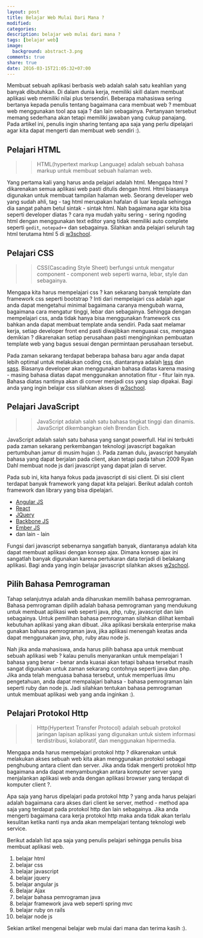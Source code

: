 ```yaml
---
layout: post
title: Belajar Web Mulai Dari Mana ?
modified:
categories: 
description: belajar web mulai dari mana ?
tags: [belajar web]
image:
  background: abstract-3.png
comments: true
share: true
date: 2016-03-15T21:05:32+07:00
---
```


Membuat sebuah aplikasi berbasis web adalah salah satu keahlian yang banyak dibutuhkan. Di dalam dunia kerja, memiliki skill dalam membuat aplikasi web memiliki nilai plus tersendiri. Beberapa mahasiswa sering bertanya kepada penulis tentang bagaimana cara membuat web ? membuat web menggunakan tool apa saja ? dan lain sebagainya. Pertanyaan tersebut memang sederhana akan tetapi memiliki jawaban yang cukup panajang. Pada artikel ini, penulis ingin sharing tentang apa saja yang perlu dipelajari agar kita dapat mengerti dan membuat web sendiri :).

## Pelajari HTML

>>HTML(hypertext markup Language) adalah sebuah bahasa markup untuk membuat sebuah halaman web.

Yang pertama kali yang harus anda pelajari adalah html. Mengapa html ? dikarenakan semua aplikasi web pasti ditulis dengan html. Html biasanya digunakan untuk membuat tampilan halaman web. Seorang developer web yang sudah ahli, tag - tag html merupakan hafalan di luar kepala sehingga dia sangat paham betul sintak - sintak html. Nah bagaimana agar kita bisa seperti developer diatas ? cara nya mudah yaitu sering - sering ngoding html dengan menggunakan text editor yang tidak memiliki auto complete seperti `gedit`, `notepad++` dan sebagainya. Silahkan anda pelajari seluruh tag html terutama html 5 di [w3school](http://www.w3schools.com/html/default.asp).

## Pelajari CSS

>>CSS(Cascading Style Sheet) berfungsi untuk mengatur component - component web seperti warna, lebar, style dan sebagainya.

Mengapa kita harus mempelajari css ? kan sekarang banyak template dan framework css seperti bootstrap ? Inti dari mempelajari css adalah agar anda dapat mengetahui minimal bagaimana caranya mengubah warna, bagaimana cara mengatur tinggi, lebar dan sebagainya. Sehingga dengan mempelajari css, anda tidak hanya bisa menggunakan framework css bahkan anda dapat membuat template anda sendiri. Pada saat melamar kerja, setiap developer front end pasti diwajibkan menguasai css, mengapa demikian ? dikarenakan setiap perusahaan pasti menginginkan pembuatan template web yang bagus sesuai dengan permintaan perusahaan tersebut.

Pada zaman sekarang terdapat beberapa bahasa baru agar anda dapat lebih optimal untuk melakukan coding css, diantaranya adalah [less](http://lesscss.org/) dan [sass](http://sass-lang.com/). Biasanya developer akan menggunakan bahasa diatas karena masing - masing bahasa diatas dapat menggunakan annotation fitur - fitur lain nya. Bahasa diatas nantinya akan di conver menjadi css yang siap dipakai. Bagi anda yang ingin belajar css silahkan akses di [w3school](http://www.w3schools.com/css/).

## Pelajari JavaScript

>>JavaScript adalah salah satu bahasa tingkat tinggi dan dinamis. JavaScript dikembangkan oleh Brendan Eich.

JavaScript adalah salah satu bahasa yang sangat powerfull. Hal ini terbukti pada zaman sekarang perkembangan teknologi javascript bagaikan pertumbuhan jamur di musim hujan :). Pada zaman dulu, javascript hanyalah bahasa yang dapat berjalan pada client, akan tetapi pada tahun 2009 Ryan Dahl membuat node js dari javascript yang dapat jalan di server.

Pada sub ini, kita hanya fokus pada javascript di sisi client. Di sisi client terdapat banyak framework yang dapat kita pelajari. Berikut adalah contoh framework dan library yang bisa dipelajari.

* [Angular JS](https://angularjs.org/)
* [React](https://facebook.github.io/react/)
* [JQuery](https://jquery.com/)
* [Backbone JS](http://backbonejs.org/)
* [Ember JS](http://emberjs.com/)
* dan lain - lain

Fungsi dari javascript sebenarnya sangatlah banyak, diantaranya adalah kita dapat membuat aplikasi dengan konsep ajax. Dimana konsep ajax ini sangatlah banyak digunakan karena pertukaran data terjadi di belakang aplikasi. Bagi anda yang ingin belajar javascript silahkan akses [w2school](http://www.w3schools.com/js/).

## Pilih Bahasa Pemrograman

Tahap selanjutnya adalah anda diharuskan memilih bahasa pemrograman. Bahasa pemrograman dipilih adalah bahasa pemrograman yang mendukung untuk membuat aplikasi web seperti java, php, ruby, javascript dan lain sebagainya. Untuk pemilihan bahasa pemrograman silahkan dilihat kembali kebutuhan aplikasi yang akan dibuat. Jika aplikasi berskala enterprise maka gunakan bahasa pemrograman java, jika aplikasi menengah keatas anda dapat menggunakan java, php, ruby atau node js.

Nah jika anda mahasiswa, anda harus pilih bahasa apa untuk membuat sebuah aplikasi web ? kalau penulis menyarankan untuk mempelajari 1 bahasa yang benar - benar anda kuasai akan tetapi bahasa tersebut masih sangat digunakan untuk zaman sekarang contohnya seperti java dan php. Jika anda telah menguasa bahasa tersebut, untuk memperluas ilmu pengetahuan, anda dapat mempalajari bahasa - bahasa pemrograman lain seperti ruby dan node js. Jadi silahkan tentukan bahasa pemrograman untuk membuat aplikasi web yang anda inginkan :).

## Pelajari Protokol Http

>>Http(Hypertext Transfer Protocol) adalah sebuah protokol jaringan lapisan aplikasi yang digunakan untuk sistem informasi terdistribusi, kolaboratif, dan menggunakan hipermedia.

Mengapa anda harus mempelajari protokol http ? dikarenakan untuk melakukan akses sebuah web kita akan menggunakan protokol sebagai penghubung antara client dan server. Jika anda tidak mengerti protokol http bagaimana anda dapat menyambungkan antara komputer server yang menjalankan aplikasi web anda dengan aplikasi browser yang terdapat di komputer client ?.

Apa saja yang harus dipelajari pada protokol http ? yang anda harus pelajari adalah bagaimana cara akses dari client ke server, method - method apa saja yang terdapat pada protokol http dan lain sebagainya. Jika anda mengerti bagaimana cara kerja protokol http maka anda tidak akan terlalu kesulitan ketika nanti nya anda akan mempelajari tentang teknologi web service.

Berikut adalah list apa saja yang penulis pelajari sehingga penulis bisa membuat aplikasi web.

1. belajar html
2. belajar css
3. belajar javascript
4. belajar jquery
5. belajar angular js
6. Belajar Ajax
7. belajar bahasa pemrograman java
8. belajar framework java web seperti spring mvc
9. belajar ruby on rails
10. belajar node js

Sekian artikel mengenai belajar web mulai dari mana dan terima kasih :).